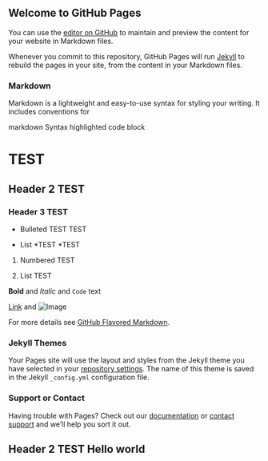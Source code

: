 ## Welcome to GitHub Pages

You can use the [editor on GitHub](https://github.com/Mar1sakuya/Hello-world/edit/gh-pages/README.md) to maintain and preview the content for your website in Markdown files.

Whenever you commit to this repository, GitHub Pages will run [Jekyll](https://jekyllrb.com/) to rebuild the pages in your site, from the content in your Markdown files.

### Markdown

Markdown is a lightweight and easy-to-use syntax for styling your writing. It includes conventions for

markdown
Syntax highlighted code block





#  TEST

## Header 2 TEST
### Header 3 TEST


- Bulleted 
TEST
TEST

- List 
 *TEST
*TEST


1. Numbered TEST

2. List TEST


**Bold** and _Italic_ and `Code` text

[Link](https://en.wikipedia.org/wiki/P_versus_NP_problem) and ![Image](src)


For more details see [GitHub Flavored Markdown](https://guides.github.com/features/mastering-markdown/).

### Jekyll Themes

Your Pages site will use the layout and styles from the Jekyll theme you have selected in your [repository settings](https://github.com/Mar1sakuya/Hello-world/settings). The name of this theme is saved in the Jekyll `_config.yml` configuration file.

### Support or Contact

Having trouble with Pages? Check out our [documentation](https://help.github.com/categories/github-pages-basics/) or [contact support](https://github.com/contact) and we’ll help you sort it out.

## Header 2 TEST Hello world
